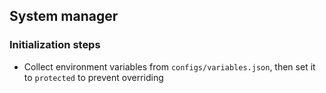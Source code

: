 ## System manager

### Initialization steps
* Collect environment variables from `configs/variables.json`, then set it to `protected` to prevent overriding

